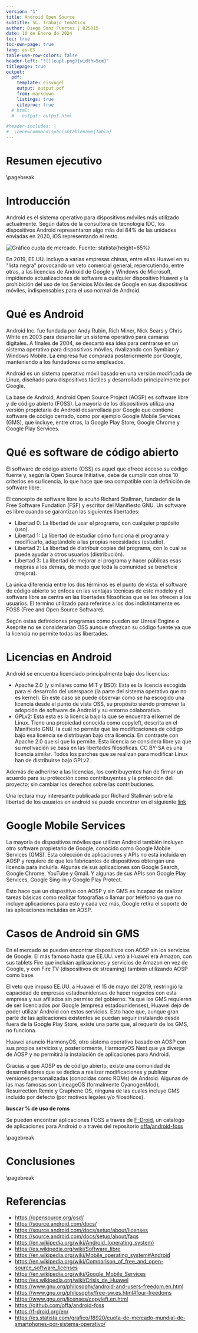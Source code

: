 ```yaml
---
version: "1"
title: Android Open Source
subtitle: SL. Trabajo temático
author: Diego Sanz Fuertes | 825015
date: 10 de Enero de 2024
toc: true
toc-own-page: true
lang: es-ES
table-use-row-colors: false
header-left: "![](eupt.png){width=5cm}"
titlepage: true
output:
  pdf:
    template: eisvogel
    output: output.pdf
    from: markdown
    listings: true
    citeproc: true
  # html:
  #   output: output.html

#header-includes: |
#  \renewcommand\spanishtablename{Tabla}
---
```


# Resumen ejecutivo

\pagebreak


# Introducción

Android es el sistema operativo para dispositivos móviles más utilizado actualmente. Según datos de la consultora de tecnología IDC, los dispositivos Android representaron algo más del 84% de las unidades enviadas en 2020, iOS representando el resto.

![Gráfico cuota de mercado. Fuente: statista](grafico_cuota_mercado.png){height=65%}

En 2019, EE.UU. incluyo a varias empresas chinas, entre ellas Huawei en su "lista negra" provocando un veto comercial general, repercutiendo, entre otras, a las licencias de Android de Google y Windows de Microsoft, impidiendo actualizaciones de software a cualquier dispositivo Huawei y la prohibición del uso de los Servicios Móviles de Google en sus dispositivos móviles, indispensables para el uso normal de Android.

# Qué es Android

Android Inc. fue fundada por Andy Rubin, Rich Miner, Nick Sears y Chris White en 2003 para desarrollar un sistema operativo para camaras digitales. A finales de 2004, se descartó esa idea para centrarse en un sistema operativo para dispositivos móviles, rivalizando con Symbian y Windows Mobile. La empresa fue comprada posteriormente por Google, manteniendo a los fundadores como empleados.

Android es un sistema operativo móvil basado en una versión modificada de Linux, diseñado para dispositivos táctiles y desarrollado principalmente por Google. 

La base de Android, Android Open Source Project (AOSP) es software libre y de código abierto (FOSS). La mayoría de los dispositivos utiliza una versión propietaria de Android desarrollada por Google que contiene software de código cerrado, como por ejemplo Google Mobile Services (GMS), que incluye, entre otros, la Google Play Store, Google Chrome y Google Play Services.

# Qué es software de código abierto

El software de código abierto (OSS) es aquel que ofrece acceso su código fuente y, según la Open Source Initiative, debe de cumplir con otros 10 criterios en su licencia, lo que hace que sea compatible con la definición de software libre.

El concepto de software libre lo acuñó Richard Stallman, fundador de la Free Software Fundation (FSF) y escritor del Manifiesto GNU. Un software es libre cuando se garantizan las siguientes libertades:

- Libertad 0: La libertad de usar el programa, con cualquier propósito (uso).
- Libertad 1: La libertad de estudiar cómo funciona el programa y modificarlo, adaptándolo a las propias necesidades (estudio).
- Libertad 2: La libertad de distribuir copias del programa, con lo cual se puede ayudar a otros usuarios (distribución).
- Libertad 3: La libertad de mejorar el programa y hacer públicas esas mejoras a los demás, de modo que toda la comunidad se beneficie (mejora).

La única diferencia entre los dos términos es el punto de vista: el software de código abierto se enfoca en las ventajas técnicas de este modelo y el software libre se centra en las libertades filosóficas que se les ofrecen a los usuarios. El termino utilizado para referirse a los dos indistintamente es FOSS (Free and Open Source Software).

Según estas definiciones programas como pueden ser Unreal Engine o Aseprite no se considerarían OSS aunque ofrezcan su código fuente ya que la licencia no permite todas las libertades.

# Licencias en Android

Android se encuentra licenciado principalmente bajo dos licencias:

- Apache 2.0 (y similares como MIT y BSD): Esta es la licencia escogida para el desarrollo del userspace (la parte del sistema operativo que no es kernel). En este caso se puede observar como se ha escogido una licencia desde el punto de vista OSS, su propósito siendo promover la adopción de software de Android y su entorno colaborativo. 
- GPLv2: Esta esta es la licencia bajo la que se encuentra el kernel de Linux. Tiene una propiedad conocida como copyleft, descrita en el Manifiesto GNU, la cuál no permite que las modificaciones de código bajo esa licencia se distribuyan bajo otra licencia. En contraste con Apache 2.0 que si que lo permite. Esta licencia se considera libre ya que su motivación se basa en las libertades filosóficas. CC BY-SA es una licencia similar. Todos los parches que se realizan para modificar Linux han de distribuirse bajo GPLv2.

Además de adherirse a las licencias, los contribuyentes han de firmar un acuerdo para su protección como contribuyentes y la protección del proyecto; sin cambiar los derechos sobre las contribuciones.

Una lectura muy interesante publicada por Richard Stallman sobre la libertad de los usuarios en android se puede encontrar en el siguiente [link](https://www.gnu.org/philosophy/android-and-users-freedom.en.html)

# Google Mobile Services

La mayoría de dispositivos móviles que utilizan Android también incluyen otro software propietario de Google, conocido como Google Mobile Services (GMS). Esta colección de aplicaciones y APIs no está incluida en AOSP y requiere de que los fabricantes de dispositivos obtengan una licencia para incluirla. Algunas de sus aplicaciones son Google Search, Google Chrome, YouTube y Gmail. Y algunas de sus APIs son Google Play Services, Google Sing-in y Google Play Protect. 

Esto hace que un dispositivo con AOSP y sin GMS es incapaz de realizar tareas básicas como realizar fotografías o llamar por teléfono ya que no incluye aplicaciones para esto y cada vez más, Google retira el soporte de las aplicaciones incluidas en AOSP. 

#  Casos de Android sin GMS

En el mercado se pueden encontrar dispositivos con AOSP sin los servicios de Google. El más famoso hasta que EE.UU. vetó a Huawei era Amazon, con sus tablets Fire que incluían aplicaciones y servicios de Amazon en vez de Google, y con Fire TV (dispositivos de streaming) también utilizando AOSP como base.

El veto que impuso EE.UU. a Huawei el 15 de mayo del 2019, restringió la capacidad de empresas estadounidenses de hacer negocios con esta empresa y sus afiliados sin permiso del gobierno. Ya que los GMS requieren de ser licenciados por Google (empresa estadounidenses), Huawei dejó de poder utilizar Android con estos servicios. Esto hace que, aunque gran parte de las aplicaciones existentes se puedan seguir instalando desde fuera de la Google Play Store, existe una parte que, al requerir de los GMS, no funciona. 

Huawei anunció HarmonyOS, otro sistema operativo basado en AOSP con sus propios servicios y, posteriormente, HarmonyOS Next que ya diverge de AOSP y no permitirá la instalación de aplicaciones para Android.

Gracias a que AOSP es de código abierto, existe una comunidad de desarrolladores que se dedica a realizar modificaciones y publicar versiones personalizadas (conocidas como ROMs) de Android. Algunas de las mas famosas son LineageOS (formalmente CyanogenMod), Resurrection Remix y Graphene OS, ninguna de las cuales incluye GMS incluido por defecto (por motivos legales y/o filosóficos).

**buscar % de uso de roms**

Se pueden encontrar aplicaciones FOSS a traves de [F-Droid](https://f-droid.org/en/), un catalogo de aplicaciones para Android o a través del repositorio [offa/android-foss](https://github.com/offa/android-foss)

\pagebreak

# Conclusiones

\pagebreak

# Referencias

- https://opensource.org/osd/
- https://source.android.com/docs/
- https://source.android.com/docs/setup/about/licenses
- https://source.android.com/docs/setup/about/faqs
- https://en.wikipedia.org/wiki/Android_(operating_system)
- https://es.wikipedia.org/wiki/Software_libre
- https://en.wikipedia.org/wiki/Mobile_operating_system#Android
- https://en.wikipedia.org/wiki/Comparison_of_free_and_open-source_software_licenses
- https://en.wikipedia.org/wiki/Google_Mobile_Services
- https://es.wikipedia.org/wiki/Crisis_de_Huawei
- https://www.gnu.org/philosophy/android-and-users-freedom.en.html
- https://www.gnu.org/philosophy/free-sw.es.html#four-freedoms
- https://www.gnu.org/licenses/copyleft.en.html
- https://github.com/offa/android-foss
- https://f-droid.org/en/
- https://es.statista.com/grafico/18920/cuota-de-mercado-mundial-de-smartphones-por-sistema-operativo/